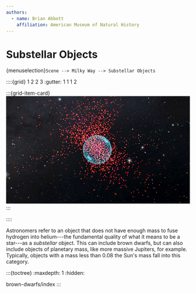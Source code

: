 ```yaml
---
authors:
  - name: Brian Abbott
    affiliation: American Museum of Natural History
---
```



# Substellar Objects

{menuselection}`Scene --> Milky Way --> Substellar Objects`


::::{grid} 1 2 2 3
:gutter: 1 1 1 2

:::{grid-item-card} [](/content/milky-way/substellar-objects/brown-dwarfs/index)
[![brown dwarfs](/content/milky-way/substellar-objects/brown-dwarfs/brown_dwarfs_icon.png)](/content/milky-way/substellar-objects/brown-dwarfs/index)
:::

::::


Astronomers refer to an object that does not have enough mass to fuse hydrogen into helium---the fundamental quality of what it means to be a star---as a _substellar_ object. This can include brown dwarfs, but can also include objects of planetary mass, like more massive Jupiters, for example. Typically, objects with a mass less than 0.08 the Sun's mass fall into this category.



:::{toctree}
:maxdepth: 1
:hidden:

brown-dwarfs/index
:::
